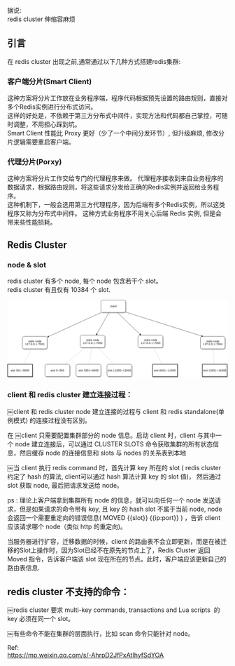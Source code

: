 据说:  
redis cluster 伸缩容麻烦  

## 引言

在 redis cluster 出现之前,通常通过以下几种方式搭建redis集群:

### 客户端分片(Smart Client)

这种方案将分片工作放在业务程序端，程序代码根据预先设置的路由规则，直接对多个Redis实例进行分布式访问。  
这样的好处是，不依赖于第三方分布式中间件，实现方法和代码都自己掌控，可随时调整，不用担心踩到坑。  
Smart Client 性能比 Proxy 更好（少了一个中间分发环节）, 但升级麻烦, 修改分片逻辑需要重启客户端。

### 代理分片(Porxy)

这种方案将分片工作交给专门的代理程序来做。
代理程序接收到来自业务程序的数据请求，根据路由规则，将这些请求分发给正确的Redis实例并返回给业务程序。  
这种机制下，一般会选用第三方代理程序，因为后端有多个Redis实例，所以这类程序又称为分布式中间件。
这种方式业务程序不用关心后端 Redis 实例, 但是会带来些性能损耗。  

## Redis Cluster

### node & slot

redis cluster 有多个 node, 每个 node 包含若干个 slot。  
redis cluster 有且仅有 10384 个 slot.  

![slot](https://raw.githubusercontent.com/ForeverEnjoy/markdown-images/master/b653d7fcdc8e4c5db46628265e1e173d-redis-cluster-node.png)

### client 和 redis cluster 建立连接过程：

￼client 和 redis cluster node 建立连接的过程与 client 和 redis standalone(单例模式) 的连接过程没有区别。

在 ￼client 只需要配置集群部分的 node 信息。启动 client 时，client 与其中一个 node 建立连接后，可以通过 CLUSTER SLOTS 命令获取集群的所有状态信息，然后缓存 node 的连接信息和 slots 与 nodes 的关系表到本地

￼当 client 执行 redis command 时，首先计算 key 所在的 slot ( redis cluster 约定了 hash 的算法,  client可以通过 hash 算法计算 key 的 slot 值)， 然后通过 slot 获取 node, 最后把请求发送给 node。

ps : 理论上客户端拿到集群所有 node 的信息，就可以向任何一个 node 发送请求，但是如果请求的命令带有 key, 且 key 的 hash slot 不属于当前 node, node 会返回一个需要重定向的错误信息( MOVED {{slot}} {{ip:port}} ) ，告诉 client 应该请求哪个 node（类似 http 的重定向)。

当服务器进行扩容，迁移数据的时候，client 的路由表不会立即更新，而是在被迁移的Slot上操作时，因为Slot已经不在原先的节点上了，Redis Cluster 返回 Moved 指令，告诉客户端该 slot 现在所在的节点。此时，客户端应该更新自己的路由表信息.

## redis cluster 不支持的命令：

￼redis cluster 要求 multi-key commands, transactions and Lua scripts  的 key 必须在同一个 slot。

￼有些命令不能在集群的层面执行，比如 scan 命令只能针对 node。

Ref:  
https://mp.weixin.qq.com/s/-AhrpD2JfPxAtIhyfSdYOA
